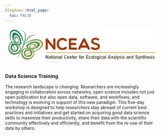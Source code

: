 ```yaml
---
blogdown::html_page:
  toc: FALSE
---
```


<p align="center">
  <img src="/images/NCEAS_logo.png" width="500">
</p>


### Data Science Training

The research landscape is changing. Researchers are increasingly engaging in collaboration across networks; open science includes not just open publication but also open data, software, and workflows; and technology is evolving in support of this new paradigm. This five-day workshop is designed to help researchers stay abreast of current best practices and initiatives and get started on acquiring good data science skills to maximize their productivity, share their data with the scientific community effectively and efficiently, and benefit from the re-use of their data by others.



